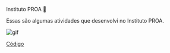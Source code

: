 Instituto PROA 💙

Essas são algumas atividades que desenvolvi no Instituto PROA.

![gif](https://github.com/goulartgusta/PROA/blob/master/assets/gif.gif)

[Código](https://github.com/goulartgusta/PROA/tree/master/SobreMim2)